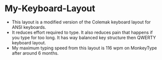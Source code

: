 # My-Keyboard-Layout
- This layout is a modified version of the Colemak keyboard layout for ANSI keyboards.
- It reduces effort required to type. It also reduces pain that happens if you type for too long. It has way balanced key structure then QWERTY keyboard layout.
- My maximum typing speed from this layout is 116 wpm on MonkeyType after around 6 months. 
